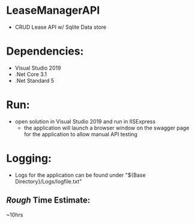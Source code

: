 # LeaseManagerAPI
  - CRUD Lease API w/ Sqlite Data store
  
# Dependencies:
  - Visual Studio 2019
  - .Net Core 3.1
  - .Net Standard 5
  
# Run:
  - open solution in Visual Studio 2019 and run in IISExpress
    - the application will launch a browser window on the swagger page for the application to allow manual API testing

# Logging:
  - Logs for the application can be found under "${Base Directory}/Logs/logfile.txt"

## _Rough_ Time Estimate:
~10hrs
